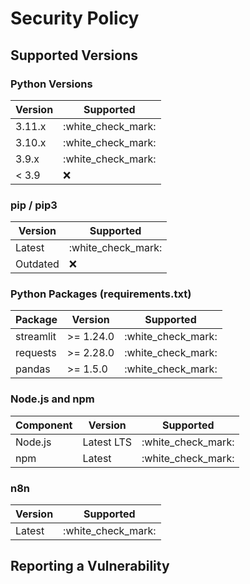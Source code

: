 # Security Policy

## Supported Versions


### Python Versions

| Version | Supported            |
| ------- | -------------------- |
| 3.11.x  | :white\_check\_mark: |
| 3.10.x  | :white\_check\_mark: |
| 3.9.x   | :white\_check\_mark: |
| < 3.9   | :x:                  |

### pip / pip3

| Version  | Supported            |
| -------- | -------------------- |
| Latest   | :white\_check\_mark: |
| Outdated | :x:                  |

### Python Packages (requirements.txt)

| Package   | Version   | Supported            |
| --------- | --------- | -------------------- |
| streamlit | >= 1.24.0 | :white\_check\_mark: |
| requests  | >= 2.28.0 | :white\_check\_mark: |
| pandas    | >= 1.5.0  | :white\_check\_mark: |

### Node.js and npm

| Component | Version    | Supported            |
| --------- | ---------- | -------------------- |
| Node.js   | Latest LTS | :white\_check\_mark: |
| npm       | Latest     | :white\_check\_mark: |

### n8n

| Version | Supported            |
| ------- | -------------------- |
| Latest  | :white\_check\_mark: |



## Reporting a Vulnerability


